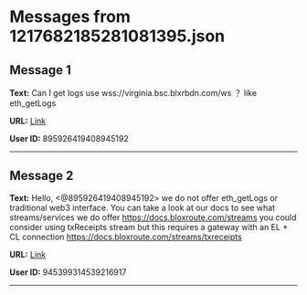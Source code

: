# Messages from 1217682185281081395.json

## Message 1

**Text:** Can  I  get  logs use  wss://virginia.bsc.blxrbdn.com/ws    ？  like   eth_getLogs

**URL:** [Link](https://discord.com/channels/638409433860407300/638411171233398824/1217682185281081395)

**User ID:** 895926419408945192

---

## Message 2

**Text:** Hello, <@895926419408945192> we do not offer eth_getLogs or traditional web3 interface. You can take a look at our docs to see what streams/services we do offer https://docs.bloxroute.com/streams you could consider using txReceipts stream but this requires a gateway with  an EL + CL connection https://docs.bloxroute.com/streams/txreceipts

**URL:** [Link](https://discord.com/channels/638409433860407300/638411171233398824/1217826397775724554)

**User ID:** 945399314539216917

---

